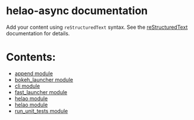 <!-- helao-async documentation master file, created by
sphinx-quickstart on Tue Nov  5 15:47:27 2024.
You can adapt this file completely to your liking, but it should at least
contain the root `toctree` directive. -->

# helao-async documentation

Add your content using `reStructuredText` syntax. See the
[reStructuredText](https://www.sphinx-doc.org/en/master/usage/restructuredtext/index.html)
documentation for details.

# Contents:

* [append module](append.md)
* [bokeh_launcher module](bokeh_launcher.md)
* [cli module](cli.md)
* [fast_launcher module](fast_launcher.md)
* [helao module](helao.md)
* [helao module](helao.md)
* [run_unit_tests module](run_unit_tests.md)

